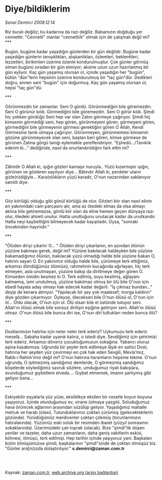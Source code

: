 # Diye/bildiklerim

*Senai Demirci 2008.12.14*

<td class="columnist-detail">
<p>Biz buralı değiliz; bu kadarına da razı değiliz. Babamızın doğduğu yer cennettir. "Cennetli" olanlar "cennetli/k" olmak için de çalışmalı değil mi?***</p>
<p>
<div id="haberMetinDiv">
<p>Bugün, bugüne kadar yaşadığın günlerden bir gün değildir. Bugüne kadar yaşadığın günlerin tanışıklıkları, alışkanlıkları, özlemleri, beklentileri, lezzetleri, birikimleri üzerine özenle kondurulmuştur. Çok günler görmüş olman bugünü sıradan bir gün etmiyor; aksine uzun uzun hazırlanmış bir gün eyliyor. Kaç gün yaşamış olursan ol, içinde yaşadığın her "bugün", bütün "dün"lerin hepsinin üzerine kondurulmuş bir "taç gün"dür. Dedikleri doğru; annen seni "bugün" için doğurmuş. Kaç gün yaşamış olursan ol, hepsi "taç gün"dü. 
<p>***
<p>Görünmezdin bir zamanlar. Seni O gördü. Görünmediğini bile göremezdin. Seni O görünür kıldı. Görmediğini bile göremezdin. Seni O görür kıldı. Şimdi hiç yokken gördüğü Seni hep var olan Zatını görmeye çağırıyor. Şimdi hiç kimsenin görmediği seni, hep gören, görünmeyeni gören, görmeyeni gören, görmediğini bile görmeyenin görmesi gerektiğini gören O Allah, Kendi Görmesine tanık olmaya çağırıyor. Görünmeyen, görünmemesi kimsenin gözüne görünmeyecek olan seni, baştan beri gören, kimse görmese de görünen Zatına görgü tanığı eylemekle şereflendiriyor. "Eşhedü.../Tanıklık ederim ki..." dediğinde, nasıl da onurlandırıldığını fark ettin mi? 
<p>***
<p>Zâhirdir O Allah ki, ışığın gözleri kamaşır nuruyla.. Yüzü kızarmıştır ışığın, görünen ve gösteren sayılıyor diye... Bâtındır Allah ki, perdeler utanır gizle(n)diğiyle... Kara(n)lıkların yüzü karadır, O'nun nazarından saklanıyor sanıldı diye.
<p>***
<p>Göz körlüğü olduğu gibi gönül körlüğü de olur. Gözleri kör olan nasıl elinin en yakınındaki cam parçasını alır, ama az ötedeki elmas da olsa almayı aklına bile getiremezse, gönlü kör olan da eline hemen geçen dünyaya razı olur, ötedeki ahireti unutur. Hatta unuttuğunu unutacak kadar da unutkandır. Hatta neyi kaybettiğini bilmeyecek kadar kayıptadır. Oysa, "sonraki öncekinden hayırlıdır." 
<p>***
<p>"Ölüden diriyi çıkartır O... " Ölüden diriyi çıkartanın, en azından ölünün yüzüne bakması gerek, değil mi? Yüzüne bakılacak haldeyken bile yüzüne bakamadığımız ölünün, bakılacak yüzü olmadığı halde bile yüzüne bakan O, hatırını sayan O. En yakınımız olduğu halde bile, çürümeye terk ettiğimiz, arkamızı döndüğümüz ölümüzü, rahmetinin kucağında ağırlayan, hiç terk etmeyen, asla unutmayan, yüzüne bakıp da diriltmeye değer gören O. Kimseden ümidin kesmez ki O. Terk edilmiş, soyu kesilmiş, ağlayanı kalmamış, ismi unutulmuş, yüzüne bakılmaz olmuş bir ölü bile O'nun için ebedî hayata aday olmayı hak edecek kadar değerli. "İş çıkmaz bundan..." deyip de kenara atmıyor. "Yapılacak bir şey yok maalesef; morga kaldırın" diye gözden çıkarmıyor. Öyleyse, öleceksen bile O'nun ölüsü ol, O'nun için öl... Oldu olacak, O'nun için ol. Ölü olsan bile el üstünde tutuyor seni. Allah'ın ölüsü olmak bile sonsuz dirilişin eşiğine getiriyor seni. Allah'ın ölüsü olmaz. O'nun ölüsü bile bunca diri ise, O'nun diri tuttukları neden bunca ölü?
<p>***
<p>Dostlarımızın hatırlısı için neler neler terk ederiz? Uykumuzu terk ederiz meselâ... Sabaha kadar uyanık kalırız, o istedi diye. Sevdiğimiz için şehrimizi terk ederiz. Arkamızı döneriz çocukluğumuzun sokağına. Yabancı oluruz aşina kasabımıza. Uğrunda bir şeyler terk edilmeye lâyık en sahici Dost; hatırına her şeyden yüz çevirmeyi en çok hak eden Sevgili, Mevla'mız, Rabb-i Rahim'imiz değil mi? O'nun hatırına haramların hepsine tekme. O'nun uğrunda, O işitmezmiş sandığımız demlerde, O görmezmiş sandığımız köşelerde söylediğimiz savruk sözlere, umduğumuz riyalı bakışlara, avunduğumuz gıybetlere elveda.... Gıybet etmemek, imanın şartıymış gibi geliyor bana...
<p>***
<p>Eskiyebilir eşyalarla yüz yüze, eksildikçe eksilen bir cesetle koyun koyuna yaşıyoruz. İçinde oturduğumuz ev, virane (olmaya yazgılı). Soluduğumuz hava örümcek ağlarının arasından süzülüp geliyor. Yaşadığımız mahalle metruk ve harab (olası). Tutunduklarımız çoktan çürümüş (gelecektekilerin gözünde). Yürüdüğümüz merdivenler çoktan çökmüş (torunlarımızın hatıralarında). Yüzümüz eski soluk bir resimden ibaret (yüzyıl sonrasının sokaklarında). Üzerimizdeki çatı toprak (olacak). Bize "şimdi"lik düşen yeniler ve tazeler, daha uzun zamanların, daha geniş vakitlerin eskisi, köhnesi, ölmüşü, terk edilmişi. Hep tarihin içinde yaşıyoruz yani. Başkaları bizim ölmüşümüzse şimdi, başkalarının "şimdi"sinde de çoktan ölmüşüz biz. "Günler ara[m]ızda dolaştırılıyor." <b>s.demirci@zaman.com.tr</b></p></p></p></p></p></p></p></p></p></p></p></p></p></div>
</p>


<p><br>
		 </br></p></td>

Kaynak: [zaman.com.tr](http://zaman.com.tr/yazar.do?yazino=769928), [web.archive.org (arşiv bağlantısı)](http://web.archive.org/web/20110519120142/http://www.zaman.com.tr:80/yazar.do?yazino=769928)
